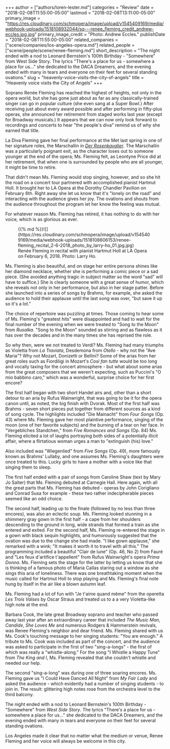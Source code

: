 +++
author = ["authors/loren-lester.md"]
categories = "Review"
date = "2018-02-08T11:55:00-05:00"
lastmod = "2018-02-08T13:11:00-05:00"
primary_image = "https://res.cloudinary.com/schmopera/image/upload/v1545409169/media/webhook-uploads/1518108932044/sq---renee_fleming_credit_andrew-eccles.jpg.jpg"
primary_image_credit = "Photo: Andrew Eccles."
publishDate = "2018-02-08T11:55:00-05:00"
related_companies = ["scene/companies/los-angeles-opera.md"]
related_people = ["scene/people/scene/renee-fleming.md"]
short_description = "The night ended with a nod to Leonard Bernstein&#039;s 100th Birthday - &quot;Somewhere&quot; from West Side Story. The lyrics &quot;There&#039;s a place for us - somewhere a place for us…&quot; she dedicated to the DACA Dreamers, and the evening ended with many in tears and everyone on their feet for several standing ovations."
slug = "heavenly-voice-visits-the-city-of-angels"
title = "Heavenly voice visits the City of Angels"
+++

Soprano Renée Fleming has reached the highest of heights, not only in the opera world, but she has gone just about as far as any classically-trained singer can go in popular culture (she even sang at a Super Bowl.) After receiving just about every award possible and after performing in fifty-plus operas, she announced her retirement from staged works last year (except for Broadway musicals.) It appears that we can now only look forward to recordings and concerts to hear "the people's diva" remind us of why she earned that title.

La Diva Fleming gave her final performance at the Met last spring in one of her signature roles, the Marschallin in [*Der Rosenkavalier*](/in-review-der-rosenkavalier-at-roh/). The Marschallin was a particularly poignant exit, as the character loses out to someone younger at the end of the opera; Ms. Fleming felt, as Leontyne Price did at her retirement, that when one is surrounded by people who are all younger, it might be time to retire.

That didn't mean Ms. Fleming would stop singing, however, and so she hit the road on a concert tour partnered with accomplished pianist Hartmut Holl. It brought her to LA Opera at the Dorothy Chandler Pavilion on February 6th. Right away she let us know that it's "lonely on the road" and interacting with the audience gives her joy. The ovations and shouts from the audience throughout the program let her know the feeling was mutual.

For whatever reason Ms. Fleming has retired, it has nothing to do with her voice, which is as glorious as ever.

<figure data-type="image">{{% md %}}![](https://res.cloudinary.com/schmopera/image/upload/v1545409169/media/webhook-uploads/1518108606153/renee-fleming_recital_2-6-2018_photo_by_larry-ho_01.jpg.jpg)
<figcaption>Renée Fleming in recital with pianist Hartmut Holl at LA Opera on February 6, 2018. Photo: Larry Ho.</figcaption>
</figure>

Ms. Fleming is also beautiful, and on stage her entire persona shines like her diamond necklace, whether she is performing a comic piece or a sad piece. (She avoided anything tragic in subject matter so the word "sad" will have to suffice.) She is clearly someone with a great sense of humor, which she reveals not only in her performance, but also in her stage patter. Before she launched into a series of songs by Brahms, for example, she asked the audience to hold their applause until the last song was over, "but save it up so it's a lot."

The choice of repertoire was puzzling at times. Those coming to hear some of Ms. Fleming's "greatest hits" were disappointed and had to wait for the final number of the evening when we were treated to "Song to the Moon" from *Rusalka*. "Song to the Moon" sounded as stirring and as flawless as it has over the decades and in the many times she has reprised the role.

So why then, were we not treated to Verdi? Ms. Fleming had many triumphs as Violetta from *La Traviata*, Desdemona from *Otello* - why not the "Ave Maria"? Why not Mozart, Donizetti or Bellini? Some of the arias from her great roles such as Fiordiligi in Mozart's *Così fan tutte* would be too long and vocally taxing for the concert atmosphere - but what about some arias from the great composers that we weren't expecting, such as Puccini's "O mio babbino caro," which was a wonderful, surprise choice for her first encore?

The first half began with two short Handel airs and, other than a short detour to an aria by Rufus Wainwright, that was going to be it for the opera canon until, as noted, the big finish with Dvorak. Most of the first half was Brahms - seven short pieces put together from different sources as a kind of song cycle. The highlights included "Die Mainacht" from *Four Songs* (Op. 43) where Ms. Fleming gave her most plaintive performance, singing of the moon (one of her favorite subjects) and the burning of a tear on her face. In "Vergebliches Standchen," from *Five Romances and Songs* (Op. 84) Ms. Fleming elicited a lot of laughs portraying both sides of a potentially illicit affair, where a flirtatious woman urges a man to "extinguish (his) love."

Also included was "Wiegenlied" from *Five Songs* (Op. 49), more famously known as Brahms' Lullaby, and one assumes Ms. Fleming's daughters were once treated to this. Lucky girls to have a mother with a voice like that singing them to sleep.

The first half ended with a pair of songs from Caroline Shaw (text by Mary Jo Salter) that Ms. Fleming debuted at Carnegie Hall. Here again, with all the great parts that Ms. Fleming has debuted - operas by John Corigliano and Conrad Susa for example - these two rather indecipherable pieces seemed like an odd choice.

The second half, leading up to the finale (followed by no less than three encores), was also an eclectic soup. Ms. Fleming looked stunning in a shimmery gray gown in the first half - a cape from her shoulders descending to the ground in long, wide strands that formed a train as she entered and exited. For the second half, Ms. Fleming re-entered the stage in a gown with black sequin highlights, and humorously suggested that the ovation was due to the change she had made. "I like gown applause," she remarked with a wink; "It makes it worth it to travel with all this." The programming included a beautiful "Clair de lune" (Op. 46, No 2) from Fauré and "Les feux d'artifice t'appellent" from Rufus Wainwright's opera *Prima Donna*. Ms. Fleming sets the stage for the latter by letting us know that she is thinking of a famous photo of Maria Callas staring out a window as she sings this aria of loneliness. There was one breathtaking moment when the music called for Hartmut Holl to stop playing and Ms. Fleming's final note hung by itself in the air like a blown autumn leaf.

Ms. Fleming had a lot of fun with "Je t'aime quand même" from the operetta *Les Trois Valses* by Oscar Straus and treated us to a a very Violetta-like high note at the end.

Barbara Cook, the late great Broadway soprano and teacher who passed away last year after an extraordinary career that included *The Music Man*, *Candide*, *She Loves Me* and numerous Rodgers & Hammerstein revivals, was Renee Fleming's neighbor and dear friend. Ms. Fleming shared with us Ms. Cook's touching message to her singing students: "You are enough." A tribute to Ms. Cook was included as part of the concert, and the audience was asked to participate in the first of two "sing-a-longs" - the first of which was really a "whistle-along." For the song "I Whistle a Happy Tune" from *The King and I*, Ms. Fleming revealed that she couldn't whistle and needed our help.

The second "sing-a-long" was during one of three soaring encores. Ms. Fleming gave us "I Could Have Danced All Night" from *My Fair Lady* and asked the audience - which evidently had a number of singing students - to join in. The result: glittering high notes rose from the orchestra level to the third balcony.

The night ended with a nod to Leonard Bernstein's 100th Birthday - "Somewhere" from *West Side Story*. The lyrics "There's a place for us - somewhere a place for us…" she dedicated to the DACA Dreamers, and the evening ended with many in tears and everyone on their feet for several standing ovations.

Los Angeles made it clear that no matter what the medium or venue, Renee Fleming and her voice will always be welcome in this city.
